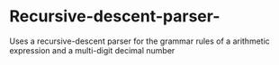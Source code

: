 # Recursive-descent-parser-
Uses a recursive-descent parser for the grammar rules of a arithmetic expression and a multi-digit decimal number
